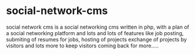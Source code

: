 social-network-cms
==================

social network cms is a social networking cms written in php, with a plan of a social networking platform and lots and lots of features like job posting, submiting of resumes for jobs, hosting of projects exchange of projects by visitors and lots more to keep visitors coming back for more.....
